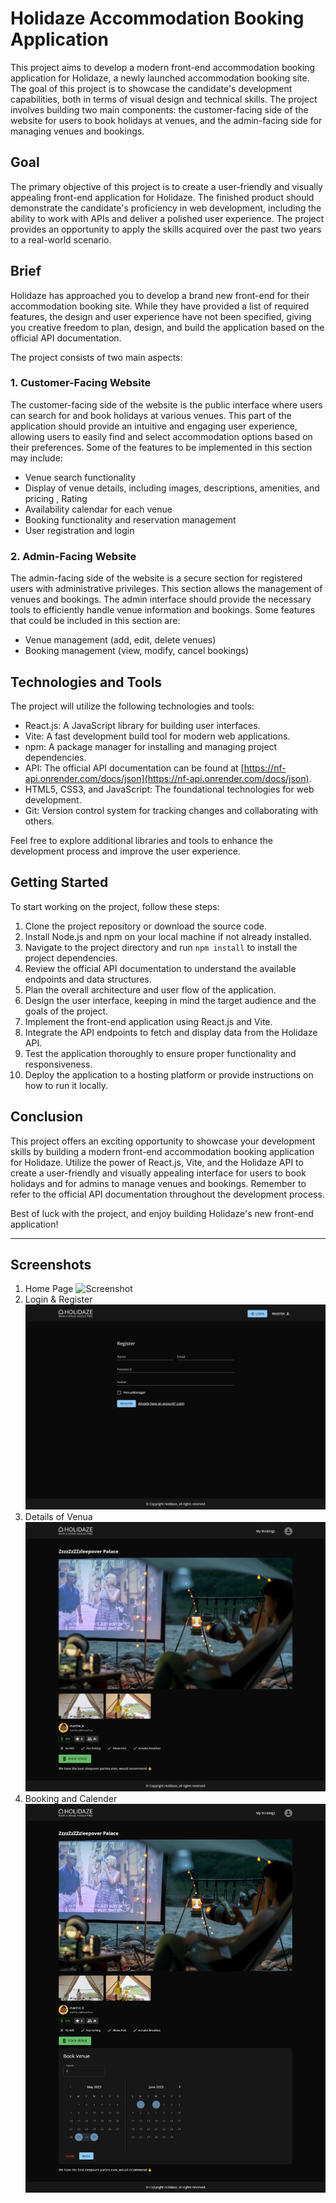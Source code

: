 # Holidaze Accommodation Booking Application

This project aims to develop a modern front-end accommodation booking application for Holidaze, a newly launched accommodation booking site. The goal of this project is to showcase the candidate's development capabilities, both in terms of visual design and technical skills. The project involves building two main components: the customer-facing side of the website for users to book holidays at venues, and the admin-facing side for managing venues and bookings.

## Goal

The primary objective of this project is to create a user-friendly and visually appealing front-end application for Holidaze. The finished product should demonstrate the candidate's proficiency in web development, including the ability to work with APIs and deliver a polished user experience. The project provides an opportunity to apply the skills acquired over the past two years to a real-world scenario.

## Brief

Holidaze has approached you to develop a brand new front-end for their accommodation booking site. While they have provided a list of required features, the design and user experience have not been specified, giving you creative freedom to plan, design, and build the application based on the official API documentation.

The project consists of two main aspects:

### 1. Customer-Facing Website

The customer-facing side of the website is the public interface where users can search for and book holidays at various venues. This part of the application should provide an intuitive and engaging user experience, allowing users to easily find and select accommodation options based on their preferences. Some of the features to be implemented in this section may include:

- Venue search functionality
- Display of venue details, including images, descriptions, amenities, and pricing , Rating
- Availability calendar for each venue
- Booking functionality and reservation management
- User registration and login

### 2. Admin-Facing Website

The admin-facing side of the website is a secure section for registered users with administrative privileges. This section allows the management of venues and bookings. The admin interface should provide the necessary tools to efficiently handle venue information and bookings. Some features that could be included in this section are:

- Venue management (add, edit, delete venues)
- Booking management (view, modify, cancel bookings)


## Technologies and Tools

The project will utilize the following technologies and tools:

- React.js: A JavaScript library for building user interfaces.
- Vite: A fast development build tool for modern web applications.
- npm: A package manager for installing and managing project dependencies.
- API: The official API documentation can be found at [https://nf-api.onrender.com/docs/json](https://nf-api.onrender.com/docs/json).
- HTML5, CSS3, and JavaScript: The foundational technologies for web development.
- Git: Version control system for tracking changes and collaborating with others.

Feel free to explore additional libraries and tools to enhance the development process and improve the user experience.

## Getting Started

To start working on the project, follow these steps:

1. Clone the project repository or download the source code.
2. Install Node.js and npm on your local machine if not already installed.
3. Navigate to the project directory and run `npm install` to install the project dependencies.
4. Review the official API documentation to understand the available endpoints and data structures.
5. Plan the overall architecture and user flow of the application.
6. Design the user interface, keeping in mind the target audience and the goals of the project.
7. Implement the front-end application using React.js and Vite.
8. Integrate the API endpoints to fetch and display data from the Holidaze API.
9. Test the application thoroughly to ensure proper functionality and responsiveness.
10. Deploy the application to a hosting platform or provide instructions on how to run it locally.

## Conclusion

This project offers an exciting opportunity to showcase your development skills by building a modern front-end accommodation booking application for Holidaze. Utilize the power of React.js, Vite, and the Holidaze API to create a user-friendly and visually appealing interface for users to book holidays and for admins to manage venues and bookings. Remember to refer to the official API documentation throughout the development process.

Best of luck with the project, and enjoy building Holidaze's new front-end application!


---
## Screenshots

1. Home Page
![Screenshot](./screenshots/1.png)
1. Login & Register
![Screenshot](./screenshots/2.png)
3. Details of Venua
![Screenshot](./screenshots/3.png)
4. Booking and Calender
![Screenshot](./screenshots/4.png)


   
